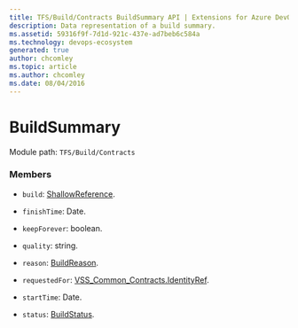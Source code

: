 ```yaml
---
title: TFS/Build/Contracts BuildSummary API | Extensions for Azure DevOps Services
description: Data representation of a build summary.
ms.assetid: 59316f9f-7d1d-921c-437e-ad7beb6c584a
ms.technology: devops-ecosystem
generated: true
author: chcomley
ms.topic: article
ms.author: chcomley
ms.date: 08/04/2016
---
```


# BuildSummary

Module path: `TFS/Build/Contracts`

### Members

- `build`: [ShallowReference](./ShallowReference.md).

- `finishTime`: Date.

- `keepForever`: boolean.

- `quality`: string.

- `reason`: [BuildReason](./BuildReason.md).

- `requestedFor`: [VSS_Common_Contracts.IdentityRef](../../../VSS/WebApi/Contracts/IdentityRef.md).

- `startTime`: Date.

- `status`: [BuildStatus](./BuildStatus.md).
